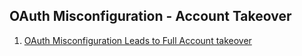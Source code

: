 ## OAuth Misconfiguration - Account Takeover

1. [OAuth Misconfiguration Leads to Full Account takeover](https://infosecwriteups.com/oauth-misconfiguration-leads-to-full-account-takeover-22b032cb6732)

